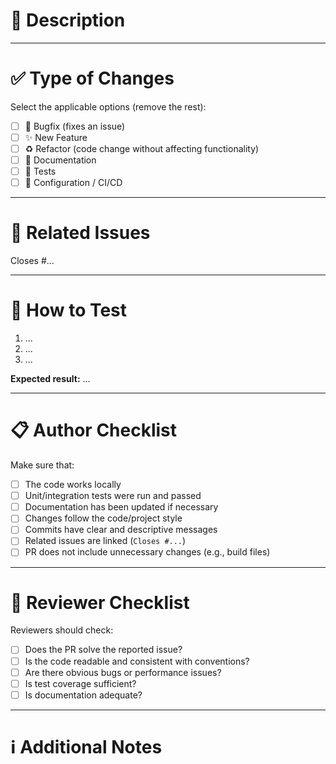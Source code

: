 # 📌 Description
<!-- Provide a concise description of what this PR changes and why -->

---

# ✅ Type of Changes
Select the applicable options (remove the rest):

- [ ] 🐛 Bugfix (fixes an issue)
- [ ] ✨ New Feature
- [ ] ♻️ Refactor (code change without affecting functionality)
- [ ] 📝 Documentation
- [ ] 🧪 Tests
- [ ] 🔧 Configuration / CI/CD

---

# 🔗 Related Issues
<!-- Link related issues here -->
Closes #...

---

# 🧪 How to Test
<!-- Provide step-by-step instructions to verify your changes -->
1. ...
2. ...
3. ...

**Expected result:** ...

---

# 📋 Author Checklist
Make sure that:
- [ ] The code works locally
- [ ] Unit/integration tests were run and passed
- [ ] Documentation has been updated if necessary
- [ ] Changes follow the code/project style
- [ ] Commits have clear and descriptive messages
- [ ] Related issues are linked (`Closes #...`)
- [ ] PR does not include unnecessary changes (e.g., build files)

---

# 👀 Reviewer Checklist
Reviewers should check:
- [ ] Does the PR solve the reported issue?
- [ ] Is the code readable and consistent with conventions?
- [ ] Are there obvious bugs or performance issues?
- [ ] Is test coverage sufficient?
- [ ] Is documentation adequate?

---

# ℹ️ Additional Notes
<!-- Add any additional information for the reviewer -->
